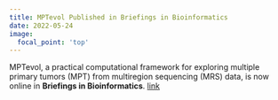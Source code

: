 ```yaml
---
title: MPTevol Published in Briefings in Bioinformatics
date: 2022-05-24
image:
  focal_point: 'top'
---
```


MPTevol, a practical computational framework for exploring multiple primary tumors (MPT) from multiregion sequencing (MRS) data, is now online in **Briefings in Bioinformatics**. [link](https://doi.org/10.1093/bib/bbac175)

<!--more-->